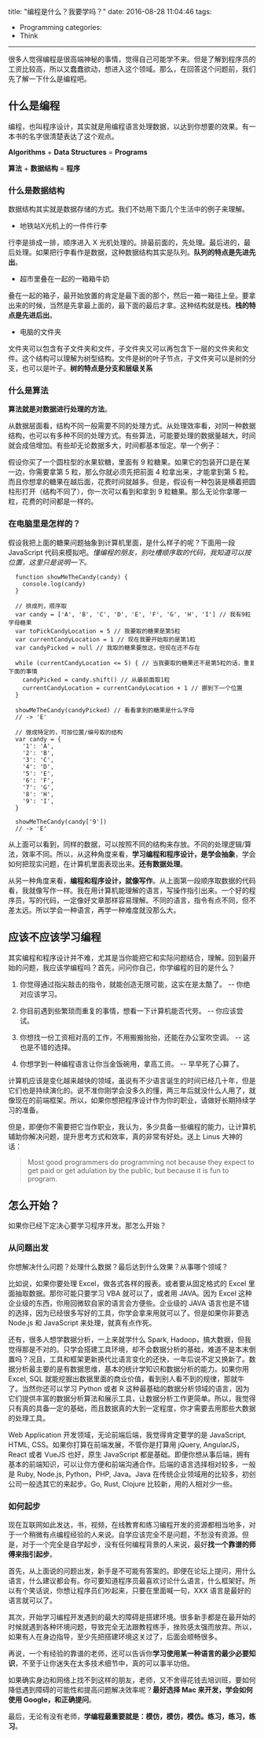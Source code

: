 title: "编程是什么？我要学吗？"
date: 2016-08-28 11:04:46
tags:
  - Programming
categories:
  - Think
---

很多人觉得编程是很高端神秘的事情，觉得自己可能学不来。但是了解到程序员的工资比较高，所以又蠢蠢欲动，想进入这个领域。那么，在回答这个问题前，我们先了解一下什么是编程吧。

## 什么是编程

编程，也叫程序设计，其实就是用编程语言处理数据，以达到你想要的效果。有一本书的名字很清楚表达了这个观点。

**Algorithms** + **Data Structures** = **Programs**

**算法** + **数据结构** = **程序**

### 什么是数据结构

数据结构其实就是数据存储的方式。我们不妨用下面几个生活中的例子来理解。

*   地铁站X光机上的一件件行李

行李是排成一排，顺序进入 X 光机处理的。排最前面的，先处理。最后进的，最后处理。如果把行李看作是数据，这种数据结构其实是队列。**队列的特点是先进先出**。

*   超市里叠在一起的一箱箱牛奶

叠在一起的箱子，最开始放置的肯定是最下面的那个，然后一箱一箱往上垒。要拿出来的时候，当然是先拿最上面的，最下面的最后才拿。这种结构就是栈。**栈的特点是先进后出**。

*   电脑的文件夹

文件夹可以包含有子文件夹和文件，子文件夹又可以再包含下一层的文件夹和文件。这个结构可以理解为树型结构。文件是树的叶子节点，子文件夹可以是树的分支，也可以是叶子。**树的特点是分支和层级关系**

### 什么是算法

**算法就是对数据进行处理的方法**。

从数据层面看，结构不同一般需要不同的处理方式。从处理效率看，对同一种数据结构，也可以有多种不同的处理方式。有些算法，可能要处理的数据量越大，时间就会成倍增加。有些却无论数据多大，时间都基本恒定。举一个例子：

假设你买了一个圆柱型的水果软糖，里面有 9 粒糖果。如果它的包装开口是在某一边，你需要拿第 5 粒，那么你就必须先把前面 4 粒拿出来，才能拿到第 5 粒。而且你想拿的糖果在越后面，花费时间就越多。但是，假设有一种包装是横着把圆柱形打开（结构不同了），你一次可以看到和拿到 9 粒糖果。那么无论你拿哪一粒，花费的时间都是一样的。

### 在电脑里是怎样的？

假设我把上面的糖果问题抽象到计算机里面，是什么样子的呢？下面用一段 JavaScript 代码来模拟吧。_懂编程的朋友，别吐槽顺序取的代码，我知道可以按位置，这里只是说明一下。_

```
  function showMeTheCandy(candy) {
    console.log(candy)
  }

  // 排成列，顺序取
  var candy = ['A', 'B', 'C', 'D', 'E', 'F', 'G', 'H', 'I'] // 我有9粒字母糖果
  var toPickCandyLocation = 5 // 我要取的糖果是第5粒
  var currentCandyLocation = 1 // 现在我要开始取的是第1粒
  var candyPicked = null // 我取的糖果要放这，但现在还不存在

  while (currentCandyLocation <= 5) { // 当我要取的糖果还不是第5粒的话，重复下面的事情
    candyPicked = candy.shift() // 从最前面取1粒
    currentCandyLocation = currentCandyLocation + 1 // 挪到下一个位置
  }

  showMeTheCandy(candyPicked) // 看看拿到的糖果是什么字母
  // -> 'E'

  // 做成特定的，可按位置/编号取的结构
  var candy = {
    '1': 'A',
    '2': 'B',
    '3': 'C',
    '4': 'D',
    '5': 'E',
    '6': 'F',
    '7': 'G',
    '8': 'H',
    '9': 'I',
  }

  showMeTheCandy(candy['9'])
  // -> 'E'
```

从上面可以看到，同样的数据，可以按照不同的结构来存放。不同的处理逻辑/算法，效率不同。所以，从这种角度来看，**学习编程和程序设计，是学会抽象**，学会如何把现实问题，在计算机里面表现出来。**还有数据处理**。

从另一种角度来看，**编程和程序设计，就像写作**。从上面第一段顺序取数据的代码看，我就像写作一样。我在用计算机能理解的语言，写操作指引出来。一个好的程序员，写的代码，一定像好文章那样容易理解。不同的语言，指令有点不同，但不差太远。所以学会一种语言，再学一种难度就没那么大。


## 应该不应该学习编程

其实编程和程序设计并不难，尤其是当你能把它和实际问题结合，理解。回到最开始的问题，我应该学编程吗？首先，问问你自己，你学编程的目的是什么？

1.  你觉得通过指尖敲击的指令，就能创造无限可能，这实在是太酷了。  --  你绝对应该学习。

2.  你目前遇到些繁琐而重复的事情，想看一下计算机能否代劳。  --  你应该尝试。

3.  你想找一份工资相对高的工作，不用搬搬抬抬，还能在办公室吹空调。  --  这也是不错的选择。

4.  你想学到一种编程语言让你当金饭碗用，拿高工资。  --  早早死了心算了。

计算机应该是变化越来越快的领域，虽说有不少语言诞生的时间已经几十年，但是它们也是持续演化的。说不准你刚学会没多久的懂，两三年后就没什么人用了，就像现在的前端框架。所以，如果你想把程序设计作为你的职业，请做好长期持续学习的准备。

但是，即便你不需要把它当作职业，我认为，多少具备一些编程的能力，让计算机辅助你解决问题，提升思考方式和效率，真的非常有好处。送上 Linus 大神的话：

> Most good programmers do programming not because they expect to get paid or get adulation by the public, but because it is fun to program.

## 怎么开始？

如果你已经下定决心要学习程序开发。那怎么开始？

### 从问题出发

你想解决什么问题？处理什么数据？最后达到什么效果？从事哪个领域？

比如说，如果你要处理 Excel，做各式各样的报表。或者要从固定格式的 Excel 里面抽取数据。那你可能只要学习 VBA 就可以了，或者用 JAVA。因为 Excel 这种企业级的东西，你用回微软自家的语言会方便些。企业级的 JAVA 语言也是不错的选择，因为已经很多写好的工具，你学会拿来用就可以了。但是如果你非要选 Node.js 和 JavaScript 来处理，就真有点作死。

还有，很多人想学数据分析，一上来就学什么 Spark, Hadoop，搞大数据，但我觉得那是不对的。只学会搭建工具环境，却不会数据分析的基础，难道不是本末倒置吗？况且，工具和框架更新换代比语言变化的还快，一年后说不定又换新了。数据分析最主要的是有数据思维，基本的统计学知识和数据分析的能力。如果你用 Excel, SQL 就能挖掘出数据里面的商业价值，看到别人看不到的规律，那就牛了。当然你还可以学习 Python 或者 R 这种最基础的数据分析领域的语言，因为它们提供丰富的数据分析算法和展示工具，让数据分析工作更简单。所以，我觉得只有真的具备一定的基础，而且数据真的大到一定程度，你才需要去用那些大数据的处理工具。

Web Application 开发领域，无论前端后端，我觉得肯定要学的是 JavaScript, HTML, CSS。如果你打算在前端发展，不管你是打算用 jQuery, AngularJS，React 或者 VueJS 也好，原生 JavaScript 都是基础。即便你想从事后端，拥有基本的前端知识，可以让你方便和前端沟通合作。后端的语言选择相对较多，一般是 Ruby, Node.js, Python，PHP, Java。Java 在传统企业领域用的比较多，初创公司一般选其它的来起步。Go, Rust, Clojure 比较新，用的人相对少一些。

### 如何起步

现在互联网如此发达，书，视频，在线教育和练习编程开发的资源都相当地多，对于一个稍微有点编程经验的人来说。自学应该完全不是问题，不愁没有资源。但是，对于一个完全是自学起步，没有任何编程背景的人来说，最好**找一个靠谱的师傅来指引起步**。

首先，从上面说的问题出发，新手是不可能有答案的。即便在论坛上提问，用什么语言，什么建议都会有。你可要知道程序员最喜欢讨论什么语言，什么框架好。所以有个笑话说，你想让程序员们吵起来，只要在里面喊一句，XXX 语言是最好的语言就可以了。

其次，开始学习编程开发遇到的最大的障碍是搭建环境。很多新手都是在最开始的时候就遇到各种环境问题，导致完全无法跟教程练手，挫败感太强而放弃。所以，如果有人在身边指导，至少先把搭建环境这关过了，后面会顺畅很多。

再说，一个有经验的靠谱的老师，还可以告诉你**学习使用某一种语言的最少必要知识**，不至于让你迷失在太多技术细节中，真的可以事半功倍。

如果确实身边和网络上找不到这样的朋友，老师，又不舍得花钱去培训班，要如何降低遇到障碍的可能性和提高问题解决效率呢？**最好选择 Mac 来开发，学会如何使用 Google，和正确提问**。

最后，无论有没有老师，**学编程最重要就是：模仿，模仿，模仿。练习，练习，练习**。
